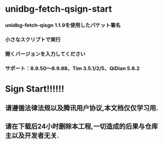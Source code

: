 # unidbg-fetch-qsign-start
### unidbg-fetch-qisgn 1.1.9を使用したパケット署名
### 小さなスクリプトで実行
### 開くバージョンを入力してください
### サポート：8.9.50～8.9.88、Tim 3.5.1/2/5、QiDian 5.8.2
# Sign Start!!!!!!
## 请遵循法律法规以及腾讯用户协议,本文档仅仅学习用.
## 请在下载后24小时删除本工程,一切造成的后果与仓库主以及开发者无关.
